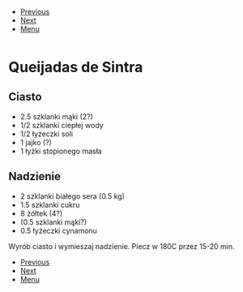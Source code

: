 <!-- Navigation Menu Start -->

- [Previous](<Queijadas de Leite.md>)
- [Next](<Queijadas.md>)
- [Menu](<README.md>)

<div style="margin-bottom: 50px"></div>

<!-- /Navigation Menu Start -->


# Queijadas de Sintra

## Ciasto
- 2.5 szklanki mąki (2?)
- 1/2 szklanki ciepłej wody
- 1/2 łyżeczki soli
- 1 jajko (?)
- 1 łyżki stopionego masła

## Nadzienie
- 2 szklanki białego sera (0.5 kg)
- 1.5 szklanki cukru
- 8 żółtek (4?)
- (0.5 szklanki mąki?)
- 0.5 łyżeczki cynamonu

Wyrób ciasto i wymieszaj nadzienie. Piecz w 180C przez 15-20 min.


<!-- Navigation Menu End -->

- [Previous](<Queijadas de Leite.md>)
- [Next](<Queijadas.md>)
- [Menu](<README.md>)

<div style="margin-bottom: 50px"></div>

<!-- /Navigation Menu End -->